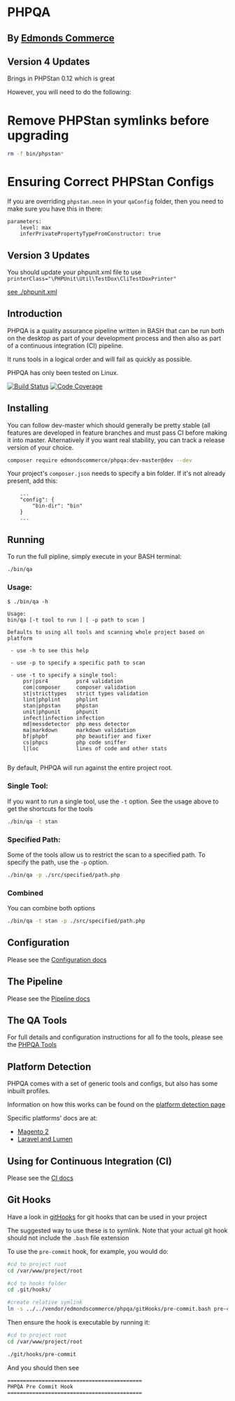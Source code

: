 # PHPQA
## By [Edmonds Commerce](https://www.edmondscommerce.co.uk)


## Version 4 Updates

Brings in PHPStan 0.12 which is great

However, you will need to do the following:


# Remove PHPStan symlinks before upgrading
```bash
rm -f bin/phpstan*
```

# Ensuring Correct PHPStan Configs

If you are overriding `phpstan.neon` in your `qaConfig` folder, then you need to make sure you have this in there:

```neon
parameters:
    level: max
    inferPrivatePropertyTypeFromConstructor: true
```



## Version 3 Updates

You should update your phpunit.xml file to use `        printerClass="\PHPUnit\Util\TestDox\CliTestDoxPrinter"`

[see ./phpunit.xml](./phpunit.xml)


## Introduction

PHPQA is a quality assurance pipeline written in BASH that can be run both on the desktop as part of your development process and then also as part of a continuous integration (CI) pipeline.

It runs tools in a logical order and will fail as quickly as possible.

PHPQA has only been tested on Linux.

[![Build Status](https://travis-ci.org/edmondscommerce/phpqa.svg?branch=master)](https://travis-ci.org/edmondscommerce/phpqa)
[![Code Coverage](https://scrutinizer-ci.com/g/edmondscommerce/phpqa/badges/coverage.png?b=master)](https://scrutinizer-ci.com/g/edmondscommerce/phpqa/?branch=master)

## Installing

You can follow dev-master which should generally be pretty stable (all features are developed in feature branches and must pass CI before making it into master. Alternatively if you want real stability, you can track a release version of your choice.

```bash
composer require edmondscommerce/phpqa:dev-master@dev --dev
```

Your project's `composer.json` needs to specify a bin folder. If it's not already present, add this:

```
    ...
    "config": {
        "bin-dir": "bin"
    }
    ...
``` 

## Running

To run the full pipline, simply execute in your BASH terminal: 
```bash
./bin/qa 
```

### Usage:

```
$ ./bin/qa -h

Usage:
bin/qa [-t tool to run ] [ -p path to scan ]

Defaults to using all tools and scanning whole project based on platform

 - use -h to see this help

 - use -p to specify a specific path to scan

 - use -t to specify a single tool:
     psr|psr4         psr4 validation
     com|composer     composer validation
     st|stricttypes   strict types validation
     lint|phplint     phplint
     stan|phpstan     phpstan
     unit|phpunit     phpunit
     infect|infection infection
     md|messdetector  php mess detector
     ma|markdown      markdown validation
     bf|phpbf         php beautifier and fixer
     cs|phpcs         php code sniffer
     l|loc            lines of code and other stats


```

By default, PHPQA will run against the entire project root.

### Single Tool:

If you want to run a single tool, use the `-t` option. See the usage above to get the shortcuts for the tools

```bash
./bin/qa -t stan
```

### Specified Path:

Some of the tools allow us to restrict the scan to a specified path. To specify the path, use the `-p` option.

```bash 
./bin/qa -p ./src/specified/path.php
```

### Combined

You can combine both options

```bash 
./bin/qa -t stan -p ./src/specified/path.php
```
 
## Configuration

Please see the [Configuration docs](./docs/configuration.md)

## The Pipeline

Please see the [Pipeline docs](./docs/pipeline.md)

## The QA Tools

For full details and configuration instructions for all fo the tools, please see the [PHPQA Tools](./docs/phpqa-tools.md)

## Platform Detection

PHPQA comes with a set of generic tools and configs, but also has some inbuilt profiles.

Information on how this works can be found on the [platform detection page](docs/platform-detection.md)

Specific platforms' docs are at:

- [Magento 2](./docs/magento2.md)
- [Laravel and Lumen](./docs/laravellumen.md)

## Using for Continuous Integration (CI)

Please see the [CI docs](./docs/ci.md)

## Git Hooks

Have a look in [gitHooks](./gitHooks) for git hooks that can be used in your project

The suggested way to use these is to symlink. Note that your actual git hook should not include the `.bash` file extension

To use the `pre-commit` hook, for example, you would do:

```bash
#cd to project root
cd /var/www/project/root

#cd to hooks folder
cd .git/hooks/

#create relative symlink
ln -s ../../vendor/edmondscommerce/phpqa/gitHooks/pre-commit.bash pre-commit
```

Then ensure the hook is executable by running it:

``` bash
#cd to project root
cd /var/www/project/root

./git/hooks/pre-commit
```

And you should then see 

```
===========================================
PHPQA Pre Commit Hook
===========================================
```

